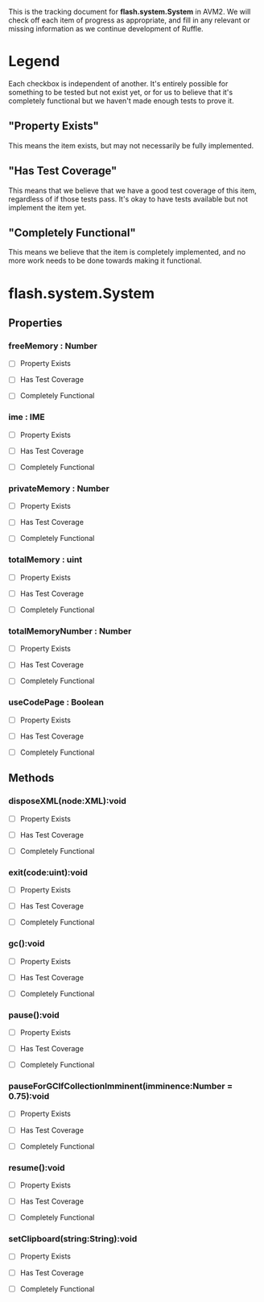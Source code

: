 This is the tracking document for **flash.system.System** in AVM2. We will check off each item of progress as appropriate, and fill in any relevant or missing information as we continue development of Ruffle.
# Legend

Each checkbox is independent of another. It's entirely possible for something to be tested but not exist yet, or for us to believe that it's completely functional but we haven't made enough tests to prove it.
## "Property Exists"

This means the item exists, but may not necessarily be fully implemented.
## "Has Test Coverage"

This means that we believe that we have a good test coverage of this item, regardless of if those tests pass. It's okay to have tests available but not implement the item yet.
## "Completely Functional"

This means we believe that the item is completely implemented, and no more work needs to be done towards making it functional.
# flash.system.System
## Properties
### freeMemory : Number

* [ ] Property Exists

* [ ] Has Test Coverage

* [ ] Completely Functional


### ime : IME

* [ ] Property Exists

* [ ] Has Test Coverage

* [ ] Completely Functional


### privateMemory : Number

* [ ] Property Exists

* [ ] Has Test Coverage

* [ ] Completely Functional


### totalMemory : uint

* [ ] Property Exists

* [ ] Has Test Coverage

* [ ] Completely Functional


### totalMemoryNumber : Number

* [ ] Property Exists

* [ ] Has Test Coverage

* [ ] Completely Functional


### useCodePage : Boolean

* [ ] Property Exists

* [ ] Has Test Coverage

* [ ] Completely Functional


## Methods
### disposeXML(node:XML):void

* [ ] Property Exists

* [ ] Has Test Coverage

* [ ] Completely Functional


### exit(code:uint):void

* [ ] Property Exists

* [ ] Has Test Coverage

* [ ] Completely Functional


### gc():void

* [ ] Property Exists

* [ ] Has Test Coverage

* [ ] Completely Functional


### pause():void

* [ ] Property Exists

* [ ] Has Test Coverage

* [ ] Completely Functional


### pauseForGCIfCollectionImminent(imminence:Number = 0.75):void

* [ ] Property Exists

* [ ] Has Test Coverage

* [ ] Completely Functional


### resume():void

* [ ] Property Exists

* [ ] Has Test Coverage

* [ ] Completely Functional


### setClipboard(string:String):void

* [ ] Property Exists

* [ ] Has Test Coverage

* [ ] Completely Functional